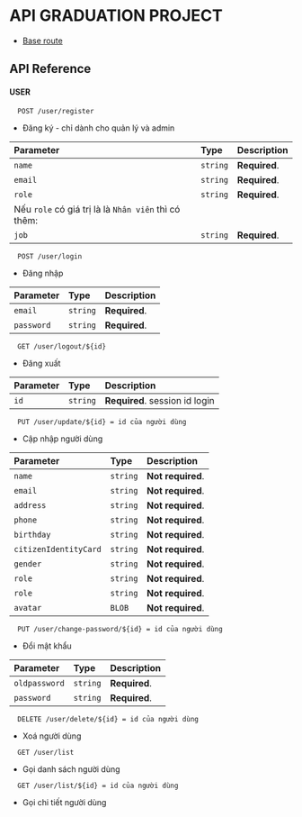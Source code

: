 # API GRADUATION PROJECT
 - [Base route](https://api-graduation-project.vercel.app/)

## API Reference

#### USER

```http
  POST /user/register
```
- Đăng ký - chỉ dành cho quản lý và admin

| Parameter | Type     | Description                |
| :-------- | :------- | :------------------------- |
| `name` | `string` | **Required**.|
| `email` | `string` | **Required**.|
| `role` | `string` | **Required**.|
| Nếu `role` có giá trị là là `Nhân viên` thì có thêm:|
| `job` | `string` | **Required**.|

```http
  POST /user/login
```
- Đăng nhập

| Parameter | Type     | Description                |
| :-------- | :------- | :------------------------- |
| `email` | `string` | **Required**.|
| `password` | `string` | **Required**.|

```http
  GET /user/logout/${id}
```
- Đăng xuất

| Parameter | Type     | Description                |
| :-------- | :------- | :------------------------- |
| `id` | `string` | **Required**. session id login|

```http
  PUT /user/update/${id} = id của người dùng
```
- Cập nhập người dùng

| Parameter | Type     | Description                |
| :-------- | :------- | :------------------------- |
| `name` | `string` | **Not required**.|
| `email` | `string` | **Not required**.|
| `address` | `string` | **Not required**.|
| `phone` | `string` | **Not required**.|
| `birthday` | `string` | **Not required**.|
| `citizenIdentityCard` | `string` | **Not required**.|
| `gender` | `string` | **Not required**.|
| `role` | `string` | **Not required**.|
| `role` | `string` | **Not required**.|
| `avatar` | `BLOB` | **Not required**.|

```http
  PUT /user/change-password/${id} = id của người dùng
```
- Đổi mật khẩu

| Parameter | Type     | Description                |
| :-------- | :------- | :------------------------- |
| `oldpassword` | `string` | **Required**.|
| `password` | `string` | **Required**.|

```http
  DELETE /user/delete/${id} = id của người dùng
```
- Xoá người dùng

```http
  GET /user/list
```
- Gọi danh sách người dùng

```http
  GET /user/list/${id} = id của người dùng
```
- Gọi chi tiết người dùng
